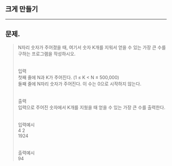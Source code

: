 ## 크게 만들기
___
## 문제.
> N자리 숫자가 주어졌을 때, 여기서 숫자 K개를 지워서 얻을 수 있는 가장 큰 수를 구하는 프로그램을 작성하시오.</br>
> </br></br>
> 입력</br>
> 첫째 줄에 N과 K가 주어진다. (1 ≤ K < N ≤ 500,000)</br>
> 둘째 줄에 N자리 숫자가 주어진다. 이 수는 0으로 시작하지 않는다.</br>
> </br></br>
> 출력</br>
> 입력으로 주어진 숫자에서 K개를 지웠을 때 얻을 수 있는 가장 큰 수를 출력한다.</br>
> </br></br>
> 입력예시</br>
> 4 2</br>
> 1924</br>
> </br></br>
> 출력예시</br>
> 94</br>